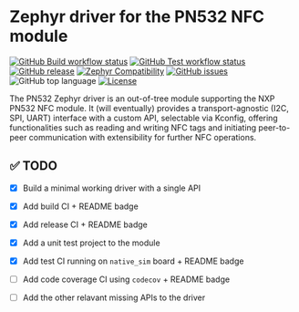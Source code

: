 # Zephyr driver for the PN532 NFC module

[![GitHub Build workflow status](https://github.com/bytefull/pn532-zephyr-driver/workflows/Build/badge.svg)](https://github.com/bytefull/pn532-zephyr-driver/actions/workflows/build.yml)
[![GitHub Test workflow status](https://github.com/bytefull/pn532-zephyr-driver/workflows/Test/badge.svg)](https://github.com/bytefull/pn532-zephyr-driver/actions/workflows/test.yml)
[![GitHub release](https://img.shields.io/github/v/release/bytefull/pn532-zephyr-driver)](https://github.com/bytefull/pn532-zephyr-driver/releases)
[![Zephyr Compatibility](https://img.shields.io/badge/Zephyr-v4.1.0-blue)](https://github.com/zephyrproject-rtos/zephyr/releases/tag/v4.1.0)
[![GitHub issues](https://img.shields.io/github/issues/bytefull/pn532-zephyr-driver)](https://github.com/bytefull/pn532-zephyr-driver/issues)
![GitHub top language](https://img.shields.io/github/languages/top/bytefull/pn532-zephyr-driver)
[![License](https://img.shields.io/github/license/bytefull/pn532-zephyr-driver)](https://github.com/bytefull/pn532-zephyr-driver/blob/main/LICENSE)

The PN532 Zephyr driver is an out-of-tree module supporting the NXP PN532 NFC module. It (will eventually) provides a transport-agnostic (I2C, SPI, UART) interface with a custom API, selectable via Kconfig, offering functionalities such as reading and writing NFC tags and initiating peer-to-peer communication with extensibility for further NFC operations.

## ✅ TODO

- [x] Build a minimal working driver with a single API

- [x] Add build CI + README badge

- [x] Add release CI + README badge

- [x] Add a unit test project to the module

- [x] Add test CI running on `native_sim` board + README badge

- [ ] Add code coverage CI using `codecov` + README badge

- [ ] Add the other relavant missing APIs to the driver

